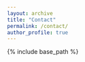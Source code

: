 ```yaml
---
layout: archive
title: "Contact"
permalink: /contact/
author_profile: true
---
```


{% include base_path %}

